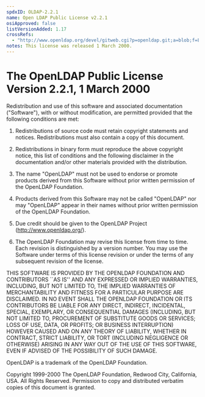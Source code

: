 ```yaml
---
spdxID: OLDAP-2.2.1
name: Open LDAP Public License v2.2.1
osiApproved: false
listVersionAdded: 1.17
crossRefs: 
  - "http://www.openldap.org/devel/gitweb.cgi?p=openldap.git;a=blob;f=LICENSE;hb=4bc786f34b50aa301be6f5600f58a980070f481e"
notes: This license was released 1 March 2000.
---
```


# The OpenLDAP Public License Version 2.2.1, 1 March 2000

Redistribution and use of this software and associated documentation ("Software"), with or without modification, are permitted provided that the following conditions are met:

1. Redistributions of source code must retain copyright statements and notices. Redistributions must also contain a copy of this document.

2. Redistributions in binary form must reproduce the above copyright notice, this list of conditions and the following disclaimer in the documentation and/or other materials provided with the distribution.

3. The name "OpenLDAP" must not be used to endorse or promote products derived from this Software without prior written permission of the OpenLDAP Foundation.

4. Products derived from this Software may not be called "OpenLDAP" nor may "OpenLDAP" appear in their names without prior written permission of the OpenLDAP Foundation.

5. Due credit should be given to the OpenLDAP Project (http://www.openldap.org/).

6. The OpenLDAP Foundation may revise this license from time to time. Each revision is distinguished by a version number. You may use the Software under terms of this license revision or under the terms of any subsequent revision of the license.

THIS SOFTWARE IS PROVIDED BY THE OPENLDAP FOUNDATION AND CONTRIBUTORS ``AS IS'' AND ANY EXPRESSED OR IMPLIED WARRANTIES, INCLUDING, BUT NOT LIMITED TO, THE IMPLIED WARRANTIES OF MERCHANTABILITY AND FITNESS FOR A PARTICULAR PURPOSE ARE DISCLAIMED. IN NO EVENT SHALL THE OPENLDAP FOUNDATION OR ITS CONTRIBUTORS BE LIABLE FOR ANY DIRECT, INDIRECT, INCIDENTAL, SPECIAL, EXEMPLARY, OR CONSEQUENTIAL DAMAGES (INCLUDING, BUT NOT LIMITED TO, PROCUREMENT OF SUBSTITUTE GOODS OR SERVICES; LOSS OF USE, DATA, OR PROFITS; OR BUSINESS INTERRUPTION) HOWEVER CAUSED AND ON ANY THEORY OF LIABILITY, WHETHER IN CONTRACT, STRICT LIABILITY, OR TORT (INCLUDING NEGLIGENCE OR OTHERWISE) ARISING IN ANY WAY OUT OF THE USE OF THIS SOFTWARE, EVEN IF ADVISED OF THE POSSIBILITY OF SUCH DAMAGE.

OpenLDAP is a trademark of the OpenLDAP Foundation.

Copyright 1999-2000 The OpenLDAP Foundation, Redwood City, California, USA. All Rights Reserved. Permission to copy and distributed verbatim copies of this document is granted.
